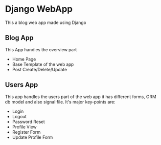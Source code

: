 # Django WebApp
This a blog web app made using Django 
## Blog App
This App handles the overview part
- Home Page
- Base Template of the web app
- Post Create/Delete/Update

## Users App
This app handles the users part of the web app it has different forms, ORM db model and 
also signal file. It's major key-points are:
- Login
- Logout 
- Password Reset
- Profile View
- Register Form
- Update Profile Form